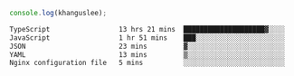 ```js
console.log(khanguslee);
```

<!--START_SECTION:waka-->

```txt
TypeScript                 13 hrs 21 mins  ████████████████████▓░░░░   83.33 %
JavaScript                 1 hr 51 mins    ███░░░░░░░░░░░░░░░░░░░░░░   11.59 %
JSON                       23 mins         ▓░░░░░░░░░░░░░░░░░░░░░░░░   02.43 %
YAML                       13 mins         ▒░░░░░░░░░░░░░░░░░░░░░░░░   01.44 %
Nginx configuration file   5 mins          ░░░░░░░░░░░░░░░░░░░░░░░░░   00.55 %
```

<!--END_SECTION:waka-->

<!--
**khanguslee/khanguslee** is a ✨ _special_ ✨ repository because its `README.md` (this file) appears on your GitHub profile.

Here are some ideas to get you started:

- 🔭 I’m currently working on ...
- 🌱 I’m currently learning ...
- 👯 I’m looking to collaborate on ...
- 🤔 I’m looking for help with ...
- 💬 Ask me about ...
- 📫 How to reach me: ...
- 😄 Pronouns: ...
- ⚡ Fun fact: ...
-->
